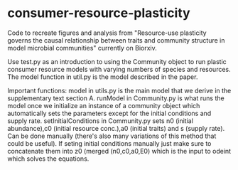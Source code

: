 # consumer-resource-plasticity

Code to recreate figures and analysis from "Resource-use plasticity governs the causal relationship between traits and community structure in model microbial communities" currently on Biorxiv.

Use test.py as an introduction to using the Community object to run plastic consumer resource models with varying numbers of species and resources. The model function in util.py is the model described in the paper.

Important functions:
model in utils.py is the main model that we derive in the supplementary text section A.
runModel in Community.py is what runs the model once we initialize an instance of a community object which automatically sets the parameters except for the initial conditions and supply rate.
setInitialConditions in Community.py sets n0 (initial abundance),c0 (initial resource conc.),a0 (initial traits) and s (supply rate). Can be done manually (there's also many variations of this method that could be useful). If seting initial conditions manually just make sure to concatenate them into z0 (merged (n0,c0,a0,E0) which is the input to odeint which solves the equations.
